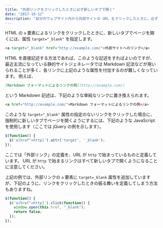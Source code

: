 ```yaml
---
title: "外部リンクをクリックしたときに必ず新しいタブで開く"
date: "2017-10-12"
description: "自分のウェブサイト内から外部サイトの URL をクリックしたときに、必ず新しいタブでページを開くようにする方法です。"
---
```


HTML の `a` 要素によるリンクをクリックしたときに、新しいタブでページを開くには、属性 `target="_blank"` を指定します。

~~~ html
<a target="_blank" href="http://example.com/">外部サイトへのリンク</a>
~~~

HTML を直接記述する方法であれば、このような記述をすればよいのですが、最近主流になっている静的サイトジェネレータでは Markdown 記法などが用いられることが多く、各リンクに上記のような属性を付加するのが難しくなっています。
例えば、

~~~ md
[Markdown フォーマットによるリンクの例](http://example.com/)
~~~

という Markdown 記述は、下記のような単純なリンクに置き換えられます。

~~~ html
<a href="http://example.com/">Markdown フォーマットによるリンクの例</a>
~~~

このような `target="_blank"` 属性の指定のないリンクをクリックした場合に、強制的に新しいタブでページを開くようにするには、下記のような JavaScript を使用します（ここでは jQuery の例を示します）。

~~~ javascript
$(function() {
  $('a[href^=http]').attr('target', '_blank');
});
~~~

<div class="note">
ここでは「外部リンク」の定義を、URL が <code>http</code> で始まっているものと定義しています。
URL が <code>http</code> で始まるリンクはすべて新しいタブで開くようになることに注意してください。
</div>

上記の例では、外部リンクの `a` 要素に `target=_blank` 属性を追加していますが、下記のように、リンクをクリックしたときの振る舞いを定義してしまう方法もありますね。

~~~ javascript
$(function() {
  $('a[href^=http]').click(function() {
    window.open(this.href, "_blank");
    return false;
  });
});
~~~

